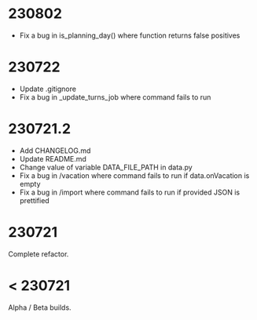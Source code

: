 # 230802
- Fix a bug in is_planning_day() where function returns false positives

# 230722
- Update .gitignore
- Fix a bug in _update_turns_job where command fails to run

# 230721.2
- Add CHANGELOG.md
- Update README.md
- Change value of variable DATA_FILE_PATH in data.py
- Fix a bug in /vacation where command fails to run if data.onVacation is empty
- Fix a bug in /import where command fails to run if provided JSON is prettified

# 230721
Complete refactor.

# < 230721
Alpha / Beta builds.
